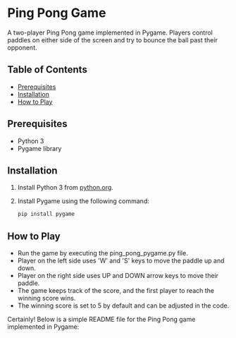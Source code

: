 # Ping Pong Game

A two-player Ping Pong game implemented in Pygame. Players control paddles on either side of the screen and try to bounce the ball past their opponent.

## Table of Contents

- [Prerequisites](#prerequisites)
- [Installation](#installation)
- [How to Play](#how-to-play)

## Prerequisites

- Python 3
- Pygame library

## Installation

1. Install Python 3 from [python.org](https://www.python.org/downloads/).
2. Install Pygame using the following command:

   ```bash
   pip install pygame


## How to Play

- Run the game by executing the ping_pong_pygame.py file.
- Player on the left side uses 'W' and 'S' keys to move the paddle up and down.
- Player on the right side uses UP and DOWN arrow keys to move their paddle.
- The game keeps track of the score, and the first player to reach the winning score wins.
- The winning score is set to 5 by default and can be adjusted in the code.

Certainly! Below is a simple README file for the Ping Pong game implemented in Pygame:
